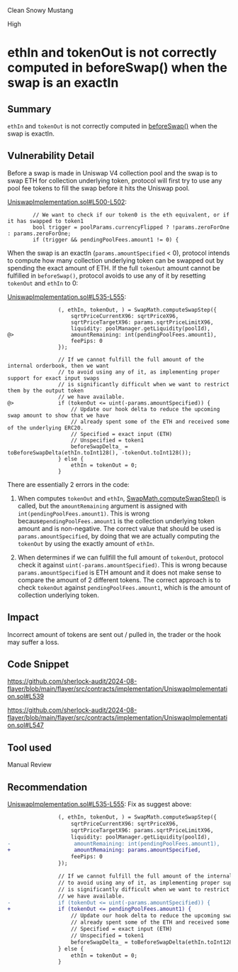 Clean Snowy Mustang

High

# ethIn and tokenOut is not correctly computed in beforeSwap() when the swap is an exactIn

## Summary
`ethIn` and `tokenOut` is not correctly computed in [beforeSwap()](https://github.com/sherlock-audit/2024-08-flayer/blob/main/flayer/src/contracts/implementation/UniswapImplementation.sol#L490) when the swap is exactIn.

## Vulnerability Detail

Before a swap is made in Uniswap V4 collection pool and the swap is to swap ETH for collection underlying token, protocol will first try to use any pool fee tokens to fill the swap before it hits the Uniswap pool.

[UniswapImplementation.sol#L500-L502](https://github.com/sherlock-audit/2024-08-flayer/blob/main/flayer/src/contracts/implementation/UniswapImplementation.sol#L500-L502):
```solidity
        // We want to check if our token0 is the eth equivalent, or if it has swapped to token1
        bool trigger = poolParams.currencyFlipped ? !params.zeroForOne : params.zeroForOne;
        if (trigger && pendingPoolFees.amount1 != 0) {
```

When the swap is an exactIn (`params.amountSpecified` < 0), protocol intends to compute how many collection underlying token can be swapped out by spending the exact amount of ETH. If the full `tokenOut` amount cannot be fulfilled in `beforeSwap()`, protocol avoids to use any of it by resetting `tokenOut` and `ethIn` to 0:

[UniswapImplementation.sol#L535-L555](https://github.com/sherlock-audit/2024-08-flayer/blob/main/flayer/src/contracts/implementation/UniswapImplementation.sol#L535-L555):
```solidity
                (, ethIn, tokenOut, ) = SwapMath.computeSwapStep({
                    sqrtPriceCurrentX96: sqrtPriceX96,
                    sqrtPriceTargetX96: params.sqrtPriceLimitX96,
                    liquidity: poolManager.getLiquidity(poolId),
@>                  amountRemaining: int(pendingPoolFees.amount1),
                    feePips: 0
                });

                // If we cannot fulfill the full amount of the internal orderbook, then we want
                // to avoid using any of it, as implementing proper support for exact input swaps
                // is significantly difficult when we want to restrict them by the output token
                // we have available.
@>              if (tokenOut <= uint(-params.amountSpecified)) {
                    // Update our hook delta to reduce the upcoming swap amount to show that we have
                    // already spent some of the ETH and received some of the underlying ERC20.
                    // Specified = exact input (ETH)
                    // Unspecified = token1
                    beforeSwapDelta_ = toBeforeSwapDelta(ethIn.toInt128(), -tokenOut.toInt128());
                } else {
                    ethIn = tokenOut = 0;
                }
```

There are essentially 2 errors in the code:

1. When computes `tokenOut` and `ethIn`, [SwapMath.computeSwapStep()](https://github.com/Uniswap/v4-core/blob/18b223cab19dc778d9d287a82d29fee3e99162b0/src/libraries/SwapMath.sol#L51-L57) is called, but the `amountRemaining` argument is assigned with `int(pendingPoolFees.amount1)`. 
This is wrong because`pendingPoolFees.amount1` is the collection underlying token amount and is non-negative.
The correct value that should be used is `params.amountSpecified`, by doing that we are actually computing the `tokenOut` by using the exactly amount of `ethIn`.

2. When determines if we can fullfill the full amount of `tokenOut`, protocol check it against `uint(-params.amountSpecified)`. 
This is wrong because `params.amountSpecified` is ETH amount and it does not make sense to compare the amount of 2 different tokens. 
The correct approach is to check `tokenOut` against `pendingPoolFees.amount1`, which is the amount of collection underlying token.

## Impact

Incorrect amount of tokens are sent out / pulled in, the trader or the hook may suffer a loss.

## Code Snippet

https://github.com/sherlock-audit/2024-08-flayer/blob/main/flayer/src/contracts/implementation/UniswapImplementation.sol#L539

https://github.com/sherlock-audit/2024-08-flayer/blob/main/flayer/src/contracts/implementation/UniswapImplementation.sol#L547

## Tool used

Manual Review

## Recommendation

[UniswapImplementation.sol#L535-L555](https://github.com/sherlock-audit/2024-08-flayer/blob/main/flayer/src/contracts/implementation/UniswapImplementation.sol#L535-L555):
Fix as suggest above:
```diff
                (, ethIn, tokenOut, ) = SwapMath.computeSwapStep({
                    sqrtPriceCurrentX96: sqrtPriceX96,
                    sqrtPriceTargetX96: params.sqrtPriceLimitX96,
                    liquidity: poolManager.getLiquidity(poolId),
-                    amountRemaining: int(pendingPoolFees.amount1),
+                    amountRemaining: params.amountSpecified,
                    feePips: 0
                });

                // If we cannot fulfill the full amount of the internal orderbook, then we want
                // to avoid using any of it, as implementing proper support for exact input swaps
                // is significantly difficult when we want to restrict them by the output token
                // we have available.
-               if (tokenOut <= uint(-params.amountSpecified)) {
+               if (tokenOut <= pendingPoolFees.amount1) {
                    // Update our hook delta to reduce the upcoming swap amount to show that we have
                    // already spent some of the ETH and received some of the underlying ERC20.
                    // Specified = exact input (ETH)
                    // Unspecified = token1
                    beforeSwapDelta_ = toBeforeSwapDelta(ethIn.toInt128(), -tokenOut.toInt128());
                } else {
                    ethIn = tokenOut = 0;
                }
```